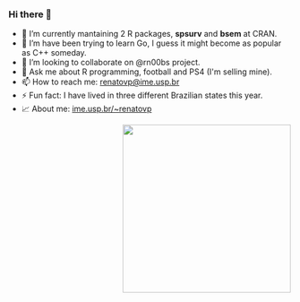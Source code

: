 ### Hi there 👋

  
- 🔭 I’m currently mantaining 2 R packages, **spsurv** and **bsem** at CRAN.
- 🌱 I’m have been trying to learn Go, I guess it might become as popular as C++ someday.
- 👯 I’m looking to collaborate on @rn00bs project.
- 💬 Ask me about R programming, football and PS4 (I'm selling mine).
- 📫 How to reach me: renatovp@ime.usp.br
- ⚡ Fun fact: I have lived in three different Brazilian states this year.
- :chart_with_upwards_trend: About me: [ime.usp.br/~renatovp](https://ime.usp.br/~renatovp)

<img src="https://raw.githubusercontent.com/rvpanaro/rvpanaro/master/myoctocat.png" width=300 style="float:right"/>
